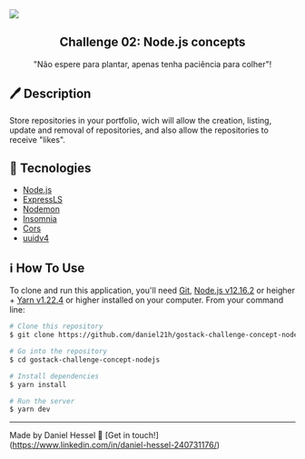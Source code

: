 <img src="https://storage.googleapis.com/golden-wind/bootcamp-gostack/header-desafios.png">

<h2 align="center">Challenge 02: Node.js concepts</h2>

<p align="center">"Não espere para plantar, apenas tenha paciência para colher"!</p>

## :pen: Description
<p>Store repositories in your portfolio, wich will allow the creation, listing, update and removal of repositories, and also allow the repositories to receive "likes".</p>

## :rocket: Tecnologies

-  [Node.js](https://nodejs.org/)
-  [ExpressLS](https://expressjs.com/pt-br/)
-  [Nodemon](https://nodemon.io/)
-  [Insomnia](https://insomnia.rest/)
-  [Cors](https://www.npmjs.com/package/cors)
-  [uuidv4](https://www.npmjs.com/package/uuidv4)

## :information_source: How To Use

To clone and run this application, you'll need [Git](https://git-scm.com), [Node.js v12.16.2][nodejs] or heigher + [Yarn v1.22.4][yarn] or higher installed on your computer. From your command line:

```bash
# Clone this repository
$ git clone https://github.com/daniel21h/gostack-challenge-concept-nodejs.git

# Go into the repository
$ cd gostack-challenge-concept-nodejs

# Install dependencies
$ yarn install

# Run the server
$ yarn dev
```
---

Made by Daniel Hessel :wave: [Get in touch!] (https://www.linkedin.com/in/daniel-hessel-240731176/)

[nodejs]: https://nodejs.org/
[yarn]: https://yarnpkg.com/
